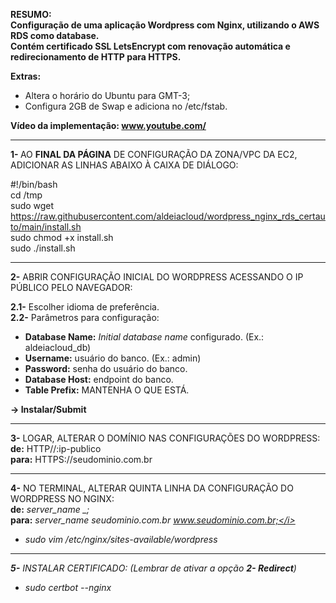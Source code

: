 <b>RESUMO: <br>Configuração de uma aplicação Wordpress com Nginx, utilizando o AWS RDS como database. <br>
Contém certificado SSL LetsEncrypt com renovação automática e redirecionamento de HTTP para HTTPS.</b>

 <b>Extras:</b>
  - Altera o horário do Ubuntu para GMT-3;
  - Configura 2GB de Swap e adiciona no /etc/fstab.

<b>Vídeo da implementação: www.youtube.com/</b>

------------------------------------------------------------------------------

<b>1- </b>AO <b>FINAL DA PÁGINA</b> DE CONFIGURAÇÃO DA ZONA/VPC DA EC2, ADICIONAR AS LINHAS ABAIXO À CAIXA DE DIÁLOGO:

#!/bin/bash<br>
cd /tmp<br>
sudo wget https://raw.githubusercontent.com/aldeiacloud/wordpress_nginx_rds_certauto/main/install.sh<br>
sudo chmod +x install.sh<br>
sudo ./install.sh<br>

------------------------------------------------------------------------------

<b>2-</b> ABRIR CONFIGURAÇÃO INICIAL DO WORDPRESS ACESSANDO O IP PÚBLICO PELO NAVEGADOR:

<b>2.1-</b> Escolher idioma de preferência.<br>
<b>2.2-</b> Parâmetros para configuração:
- <b>Database Name:</b> <i>Initial database name</i> configurado. (Ex.: aldeiacloud_db)<br>
- <b>Username:</b> usuário do banco. (Ex.: admin)<br>
- <b>Password:</b> senha do usuário do banco.<br>
- <b>Database Host:</b> endpoint do banco.<br>
- <b>Table Prefix:</b> MANTENHA O QUE ESTÁ.<br>

<b>-> Instalar/Submit</b>

------------------------------------------------------------------------------

<b>3-</b> LOGAR, ALTERAR O DOMÍNIO NAS CONFIGURAÇÕES DO WORDPRESS:<br>
<b>de:</b> HTTP//:ip-publico<br>
<b>para:</b> HTTPS://seudominio.com.br

------------------------------------------------------------------------------

<b>4-</b> NO TERMINAL, ALTERAR QUINTA LINHA DA CONFIGURAÇÃO DO WORDPRESS NO NGINX:<br>
<b>de:</b> <i>server_name _;</i><br>
<b>para:</b> <i>server_name seudominio.com.br www.seudominio.com.br;</i><br>
- sudo vim /etc/nginx/sites-available/wordpress<br>

------------------------------------------------------------------------------

<b>5-</b> INSTALAR CERTIFICADO: (Lembrar de ativar a opção <b>2- Redirect</b>)
- sudo certbot --nginx
